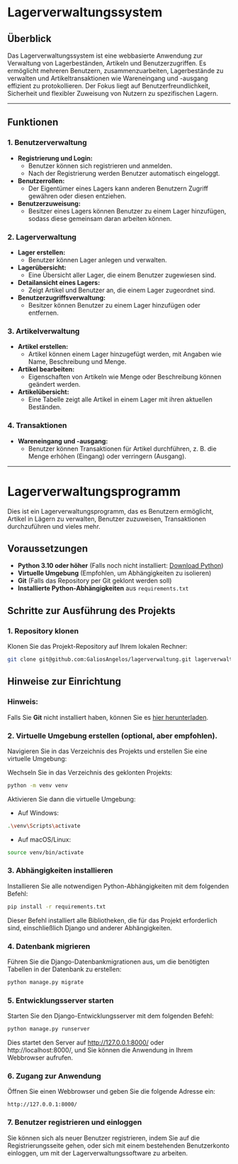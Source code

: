 # **Lagerverwaltungssystem**

## **Überblick**
Das Lagerverwaltungssystem ist eine webbasierte Anwendung zur Verwaltung von Lagerbeständen, Artikeln und Benutzerzugriffen. Es ermöglicht mehreren Benutzern, zusammenzuarbeiten, Lagerbestände zu verwalten und Artikeltransaktionen wie Wareneingang und -ausgang effizient zu protokollieren. Der Fokus liegt auf Benutzerfreundlichkeit, Sicherheit und flexibler Zuweisung von Nutzern zu spezifischen Lagern.

---

## **Funktionen**

### **1. Benutzerverwaltung**
- **Registrierung und Login:**
  - Benutzer können sich registrieren und anmelden.
  - Nach der Registrierung werden Benutzer automatisch eingeloggt.
- **Benutzerrollen:**
  - Der Eigentümer eines Lagers kann anderen Benutzern Zugriff gewähren oder diesen entziehen.
- **Benutzerzuweisung:**
  - Besitzer eines Lagers können Benutzer zu einem Lager hinzufügen, sodass diese gemeinsam daran arbeiten können.

### **2. Lagerverwaltung**
- **Lager erstellen:**
  - Benutzer können Lager anlegen und verwalten.
- **Lagerübersicht:**
  - Eine Übersicht aller Lager, die einem Benutzer zugewiesen sind.
- **Detailansicht eines Lagers:**
  - Zeigt Artikel und Benutzer an, die einem Lager zugeordnet sind.
- **Benutzerzugriffsverwaltung:**
  - Besitzer können Benutzer zu einem Lager hinzufügen oder entfernen.

### **3. Artikelverwaltung**
- **Artikel erstellen:**
  - Artikel können einem Lager hinzugefügt werden, mit Angaben wie Name, Beschreibung und Menge.
- **Artikel bearbeiten:**
  - Eigenschaften von Artikeln wie Menge oder Beschreibung können geändert werden.
- **Artikelübersicht:**
  - Eine Tabelle zeigt alle Artikel in einem Lager mit ihren aktuellen Beständen.

### **4. Transaktionen**
- **Wareneingang und -ausgang:**
  - Benutzer können Transaktionen für Artikel durchführen, z. B. die Menge erhöhen (Eingang) oder verringern (Ausgang).

---
# Lagerverwaltungsprogramm

Dies ist ein Lagerverwaltungsprogramm, das es Benutzern ermöglicht, Artikel in Lägern zu verwalten, Benutzer zuzuweisen, Transaktionen durchzuführen und vieles mehr.

## **Voraussetzungen**

- **Python 3.10 oder höher** (Falls noch nicht installiert: [Download Python](https://www.python.org/downloads/))
- **Virtuelle Umgebung** (Empfohlen, um Abhängigkeiten zu isolieren)
- **Git** (Falls das Repository per Git geklont werden soll)
- **Installierte Python-Abhängigkeiten** aus `requirements.txt`

## **Schritte zur Ausführung des Projekts**

### 1. **Repository klonen**

Klonen Sie das Projekt-Repository auf Ihrem lokalen Rechner:
```bash
git clone git@github.com:GaliosAngelos/lagerverwaltung.git lagerverwaltungsprogramm
```
## Hinweise zur Einrichtung

### Hinweis:
Falls Sie **Git** nicht installiert haben, können Sie es [hier herunterladen](https://git-scm.com/).

### 2. Virtuelle Umgebung erstellen (optional, aber empfohlen). 
Navigieren Sie in das Verzeichnis des Projekts und erstellen Sie eine virtuelle Umgebung:

Wechseln Sie in das Verzeichnis des geklonten Projekts:
```bash
python -m venv venv
```
Aktivieren Sie dann die virtuelle Umgebung:
  - Auf Windows:
```bash
.\venv\Scripts\activate
```
  - Auf macOS/Linux:
```bash
source venv/bin/activate
```
### 3. Abhängigkeiten installieren
Installieren Sie alle notwendigen Python-Abhängigkeiten mit dem folgenden Befehl:

```bash
pip install -r requirements.txt
```
Dieser Befehl installiert alle Bibliotheken, die für das Projekt erforderlich sind, einschließlich Django und anderer Abhängigkeiten.

### 4. Datenbank migrieren
Führen Sie die Django-Datenbankmigrationen aus, um die benötigten Tabellen in der Datenbank zu erstellen:

```bash
python manage.py migrate
```

### 5. Entwicklungsserver starten
Starten Sie den Django-Entwicklungsserver mit dem folgenden Befehl:

```bash
python manage.py runserver
```
Dies startet den Server auf http://127.0.0.1:8000/ oder http://localhost:8000/, und Sie können die Anwendung in Ihrem Webbrowser aufrufen.

### 6. Zugang zur Anwendung
Öffnen Sie einen Webbrowser und geben Sie die folgende Adresse ein:
```ardulino
http://127.0.0.1:8000/
```

### 7. Benutzer registrieren und einloggen
Sie können sich als neuer Benutzer registrieren, indem Sie auf die Registrierungsseite gehen, oder sich mit einem bestehenden Benutzerkonto einloggen, um mit der Lagerverwaltungssoftware zu arbeiten.
